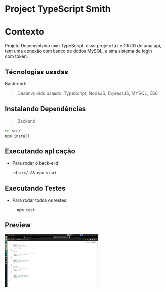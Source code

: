 # Project TypeScript Smith

# Contexto
Projeto Desemvolvido com TypeScript, esse projeto faz e CRUD de uma api, tem uma conexão com banco de dodos MySQL, e uma sistema de login com token.

## Técnologias usadas

Back-end:
> Desenvolvido usando: TypeScript, NodeJS, ExpressJS, MYSQL, ES6


## Instalando Dependências

> Backend
```bash
cd src/ 
npm install
``` 

## Executando aplicação

* Para rodar o back-end:

  ```
  cd src/ && npm start
  ```

## Executando Testes

* Para rodar todos os testes:

  ```
    npm test
  ```
## Preview

![prê-visualização do projeto](./public/picasion.com_05ea7c8d8084b6d35ed5abf5f56ec4df.gif)
